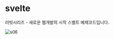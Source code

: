 # svelte
러빗시리즈 - 새로운 웹개발의 시작 스벨트 예제코드입니다.<br>

![s06](https://github.com/user-attachments/assets/d6bab826-cb3a-4cd5-9f06-a6b7ec97df04)
